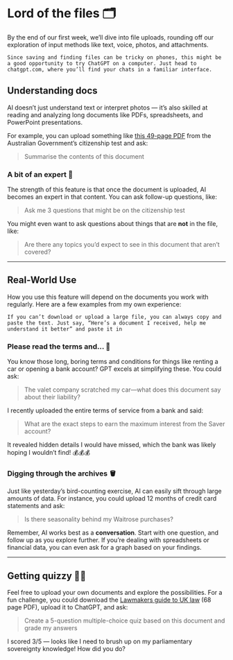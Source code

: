 # Lord of the files 🗂
By the end of our first week, we’ll dive into file uploads, rounding off our exploration of input methods like text, voice, photos, and attachments.

```
Since saving and finding files can be tricky on phones, this might be a good opportunity to try ChatGPT on a computer. Just head to chatgpt.com, where you’ll find your chats in a familiar interface.
```

## Understanding docs
AI doesn’t just understand text or interpret photos — it’s also skilled at reading and analyzing long documents like PDFs, spreadsheets, and PowerPoint presentations.

For example, you can upload something like [this 49-page PDF](https://immi.homeaffairs.gov.au/citizenship-subsite/files/our-common-bond-testable.pdf) from the Australian Government’s citizenship test and ask:

> Summarise the contents of this document

### A bit of an expert 🐷
The strength of this feature is that once the document is uploaded, AI becomes an expert in that content. You can ask follow-up questions, like:

> Ask me 3 questions that might be on the citizenship test

You might even want to ask questions about things that are **not** in the file, like:

> Are there any topics you’d expect to see in this document that aren’t covered?

***

## Real-World Use
How you use this feature will depend on the documents you work with regularly. Here are a few examples from my own experience:

```
If you can’t download or upload a large file, you can always copy and paste the text. Just say, “Here’s a document I received, help me understand it better” and paste it in
```

### Please read the terms and... 🥱
You know those long, boring terms and conditions for things like renting a car or opening a bank account? GPT excels at simplifying these. You could ask:

> The valet company scratched my car—what does this document say about their liability?

I recently uploaded the entire terms of service from a bank and said:

> What are the exact steps to earn the maximum interest from the Saver account?

It revealed hidden details I would have missed, which the bank was likely hoping I wouldn’t find! 💰💰💰

### Digging through the archives 🪣
Just like yesterday’s bird-counting exercise, AI can easily sift through large amounts of data. For instance, you could upload 12 months of credit card statements and ask:

> Is there seasonality behind my Waitrose purchases?

Remember, AI works best as a **conversation**. Start with one question, and follow up as you explore further. If you’re dealing with spreadsheets or financial data, you can even ask for a graph based on your findings.

***


## Getting quizzy 😵‍💫
Feel free to upload your own documents and explore the possibilities. For a fun challenge, you could download the [Lawmakers guide to UK law](https://www.law.ox.ac.uk/sites/default/files/migrated/justice_-_law_for_lawmakers.pdf) (68 page PDF), upload it to ChatGPT, and ask:

> Create a 5-question multiple-choice quiz based on this document and grade my answers

I scored 3/5 — looks like I need to brush up on my parliamentary sovereignty knowledge! How did you do?


